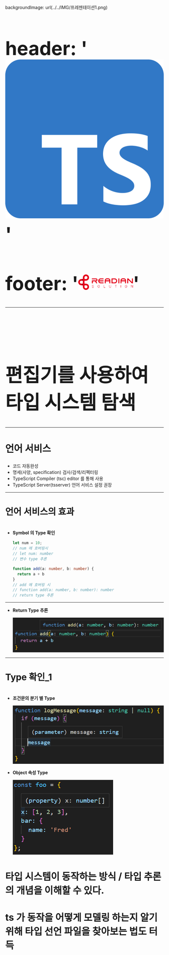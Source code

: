 backgroundImage: url(../../IMG/프레젠테이션1.png)
# header: '![](../../IMG/ts-logo-512.png)'
# footer: '![image2](../../IMG/sub_logo-removebg-preview.png)'
---

<style>
  h1 {
    font-size: 60px;
  }
  h2 {
    font-size: 30px;
  }  
  h3 {
    font-size: 28px;
    padding-bottom: 10px;
  }
  section {
    font-size: 20px;
  }  
</style>

<br/>
<br/>
<br/>
<br/>


# 편집기를 사용하여 타입 시스템 탐색

---

## 언어 서비스
* 코드 자동완성
* 명세(사양, specification) 검사/검색/리펙터링
* TypeScript Compiler (tsc) editor 를 통해 사용
* TypeScript Server(tsserver) 언어 서비스 설정 권장


---

### 언어 서비스의 효과

* **Symbol 의 Type 확인**
  ```ts
  let num = 10;
  // num 에 호버링시 
  // let num: number
  // 변수 type 추론
  ```
  
  ```ts
  function add(a: number, b: number) {
    return a + b
  }
  // add 에 호버링 시
  // function add(a: number, b: number): number
  // return type 추론
  ```

---

* **Return Type 추론** 

  ![effts_6_2](../../IMG/effts_6_2.png)

---

### Type 확인_1

* **조건문의 분기 별 Type**

  ![width="300px" height="150px"](../../IMG/effts_6_3.png)



* **Object 속성 Type**

  ![effts_6_4](../../IMG/effts_6_4.png)



## 타입 시스템이 동작하는 방식 / 타입 추론의 개념을 이해할 수 있다.



## ts 가 동작을 어떻게 모델링 하는지 알기 위해 타입 선언 파일을 찾아보는 법도 터득
